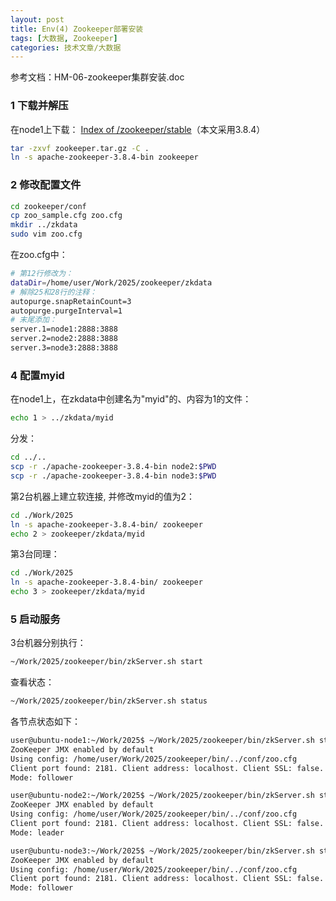 ```yaml
---
layout: post
title: Env(4) Zookeeper部署安装
tags: [大数据, Zookeeper]
categories: 技术文章/大数据
---
```


参考文档：HM-06-zookeeper集群安装.doc

### 1 下载并解压

在node1上下载：
[Index of /zookeeper/stable](https://downloads.apache.org/zookeeper/stable/)（本文采用3.8.4）
```sh
tar -zxvf zookeeper.tar.gz -C .
ln -s apache-zookeeper-3.8.4-bin zookeeper
```
### 2 修改配置文件

```sh
cd zookeeper/conf
cp zoo_sample.cfg zoo.cfg
mkdir ../zkdata
sudo vim zoo.cfg
```
在zoo.cfg中：
```sh
# 第12行修改为：
dataDir=/home/user/Work/2025/zookeeper/zkdata
# 解除25和28行的注释：
autopurge.snapRetainCount=3
autopurge.purgeInterval=1
# 末尾添加：
server.1=node1:2888:3888
server.2=node2:2888:3888
server.3=node3:2888:3888
```
### 4 配置myid

在node1上，在zkdata中创建名为"myid"的、内容为1的文件：
```sh
echo 1 > ../zkdata/myid
```
分发：
```sh
cd ../..
scp -r ./apache-zookeeper-3.8.4-bin node2:$PWD
scp -r ./apache-zookeeper-3.8.4-bin node3:$PWD
```
第2台机器上建立软连接, 并修改myid的值为2：
```sh
cd ./Work/2025
ln -s apache-zookeeper-3.8.4-bin/ zookeeper
echo 2 > zookeeper/zkdata/myid
```
第3台同理：
```sh
cd ./Work/2025
ln -s apache-zookeeper-3.8.4-bin/ zookeeper
echo 3 > zookeeper/zkdata/myid
```
### 5 启动服务

3台机器分别执行：
```sh
~/Work/2025/zookeeper/bin/zkServer.sh start
```
查看状态：
```sh
~/Work/2025/zookeeper/bin/zkServer.sh status
```
各节点状态如下：
```sh
user@ubuntu-node1:~/Work/2025$ ~/Work/2025/zookeeper/bin/zkServer.sh status
ZooKeeper JMX enabled by default
Using config: /home/user/Work/2025/zookeeper/bin/../conf/zoo.cfg
Client port found: 2181. Client address: localhost. Client SSL: false.
Mode: follower

user@ubuntu-node2:~/Work/2025$ ~/Work/2025/zookeeper/bin/zkServer.sh status
ZooKeeper JMX enabled by default
Using config: /home/user/Work/2025/zookeeper/bin/../conf/zoo.cfg
Client port found: 2181. Client address: localhost. Client SSL: false.
Mode: leader

user@ubuntu-node3:~/Work/2025$ ~/Work/2025/zookeeper/bin/zkServer.sh status
ZooKeeper JMX enabled by default
Using config: /home/user/Work/2025/zookeeper/bin/../conf/zoo.cfg
Client port found: 2181. Client address: localhost. Client SSL: false.
Mode: follower
```
